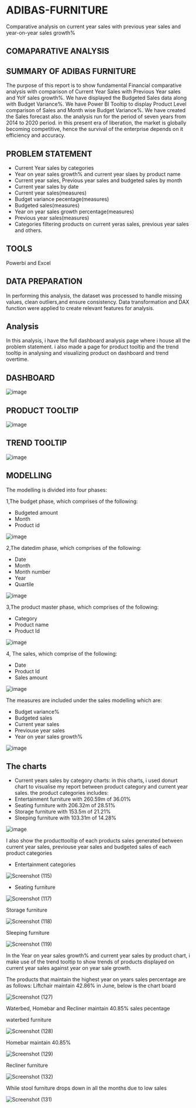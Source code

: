 # ADIBAS-FURNITURE
Comparative analysis on current year sales with previous year sales and year-on-year sales growth%

## COMAPARATIVE ANALYSIS

## SUMMARY OF ADIBAS FURNITURE
The purpose of this report is to show fundamental Financial comparative analysis with comparison of Current Year Sales with Previous Year sales and YoY sales growth%. We have displayed the Budgeted Sales data along with Budget Variance%. We have Power BI Tooltip to display Product Level comparison of Sales and Month wise Budget Variance%. We have created the Sales forecast also. the analysis run for the period of seven years from 2014 to 2020 period. in this present era of liberation, the market is globally becoming competitive, hence the survival of the enterprise depends on it efficiency and accuracy.

## PROBLEM STATEMENT
* Current Year sales by categories
* Year on year sales growth% and current year slaes by product name
* Current year sales, Previous year sales and budgeted sales by month
* Current year sales by date
* Current year sales(measures)
* Budget variance pecentage(measures)
* Budgeted sales(measures)
* Year on year sales growth percentage(measures)
* Previous year sales(measures)
* Categories filtering products on current yeras sales, previous year sales and others.

## TOOLS
Powerbi and Excel

## DATA PREPARATION
In performing this analysis, the dataset was processed to handle missing values, clean outliers,and ensure consistency. Data transformation and DAX function were applied to create relevant features for analysis.
 
## Analysis
In this analysis, i have the full dashboard analysis page where i house all the problem statement. i also made a page for product tooltip and the trend tooltip in analysing and visualizing product on dashboard and trend overtime. 
## DASHBOARD
![image](https://github.com/Bolaji10430/ADIBAS-FURNITURE/assets/124039605/6460257a-f7c7-4041-83d8-fe75ad9c6faa)

## PRODUCT TOOLTIP
![image](https://github.com/Bolaji10430/ADIBAS-FURNITURE/assets/124039605/c9120c24-086f-4e33-88cf-0a5eec9c3fb9)

## TREND TOOLTIP
![image](https://github.com/Bolaji10430/ADIBAS-FURNITURE/assets/124039605/38162e20-119c-4211-b742-7be32fd04e6f)

## MODELLING
The modelling is divided into four phases:

1,The budget phase, which comprises of the following:
* Budgeted amount
* Month
* Product id

![image](https://github.com/Bolaji10430/ADIBAS-FURNITURE/assets/124039605/cab84bfb-6f86-45c5-9ecf-5ca58e14b557)

2,The datedim phase, which comprises of the following:
* Date
* Month
* Month number
* Year
* Quartile

![image](https://github.com/Bolaji10430/ADIBAS-FURNITURE/assets/124039605/563862ed-a01c-421d-bfe7-8767f5f53510)

3,The product master phase, which comprises of the following:
* Category
* Product name
* Product Id

![image](https://github.com/Bolaji10430/ADIBAS-FURNITURE/assets/124039605/c28e322d-22c0-4a73-9677-849d3a7439e1)

4, The sales, which comprise of the following:
*  Date
*  Product Id
*  Sales amount

![image](https://github.com/Bolaji10430/ADIBAS-FURNITURE/assets/124039605/666a1059-4c05-4589-a898-59ac4ea951f0)

The measures are included under the sales modelling which are:
* Budget variance%
* Budgeted sales
* Current year sales
* Previouse year sales
* Year on year sales growth%

![image](https://github.com/Bolaji10430/ADIBAS-FURNITURE/assets/124039605/ed6eff1a-442e-489d-bdbe-b9f6e78079ae)

## The charts

* Current years sales by category charts:
in this charts, i used donurt chart to visualise my report between product category and current year sales. the product categories includes: 
* Entertainment furniture with 260.59m of 36.01%
* Seating furniture with 206.32m of 28.51%
* Storage furniture with 153.5m of 21.21%
* Sleeping furniture with 103.31m of 14.28%

![image](https://github.com/Bolaji10430/ADIBAS-FURNITURE/assets/124039605/8f35abbf-c166-4199-a777-cf3655719388)

I also show the producttooltip of each products sales generated between current year sales, previouse year sales and budgeted sales of each product categories
 * Entertainment categories
 
 ![Screenshot (115)](https://github.com/Bolaji10430/ADIBAS-FURNITURE/assets/124039605/dea55b83-5a8e-458b-a8df-2c7e4d71fadb)

* Seating furniture

![Screenshot (117)](https://github.com/Bolaji10430/ADIBAS-FURNITURE/assets/124039605/dbcf2e3f-2fd3-4210-83c5-d6a216f2cb5c)

Storage furniture

![Screenshot (118)](https://github.com/Bolaji10430/ADIBAS-FURNITURE/assets/124039605/d6843a37-9d55-4a60-996d-b9568523add3)

Sleeping furniture

![Screenshot (119)](https://github.com/Bolaji10430/ADIBAS-FURNITURE/assets/124039605/a57b0257-5f4a-4ae1-9508-c8e7d2d1c6ec)


In the Year on year sales growth% and current year sales by product chart, i make use of the trend tooltip to show trends of products displayed on current year sales against year on year sale growth. 

The products that maintain the highest year on years sales percentage are as follows:
Liftchair maintain 42.86% in June, below is the chart board

![Screenshot (127)](https://github.com/Bolaji10430/ADIBAS-FURNITURE/assets/124039605/017d33b8-8e57-4556-9371-757995329f8f)

Waterbed, Homebar and Recliner maintain 40.85% sales pecentage 

waterbed furniture

![Screenshot (128)](https://github.com/Bolaji10430/ADIBAS-FURNITURE/assets/124039605/37ead129-b895-4171-a22e-f24fa44fa400)

Homebar maintain 40.85%

![Screenshot (129)](https://github.com/Bolaji10430/ADIBAS-FURNITURE/assets/124039605/ab942675-8fa9-46e0-af8d-7a8cdd8fa652)


Recliner furniture

![Screenshot (132)](https://github.com/Bolaji10430/ADIBAS-FURNITURE/assets/124039605/2e62ce71-1aac-484b-906e-beff28d3bd7e)


While stool furniture drops down in all the months due to low sales

![Screenshot (131)](https://github.com/Bolaji10430/ADIBAS-FURNITURE/assets/124039605/1bb86dfa-dee8-40ee-bd8a-da77bf7714d3)
















